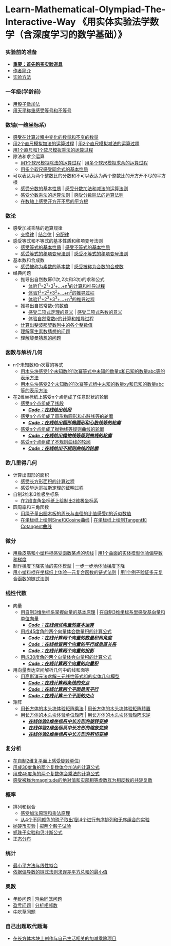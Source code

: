 # Learn-Mathematical-Olympiad-The-Interactive-Way 《用实体实验法学数学（含深度学习的数学基础）》

### 实验前的准备

- [**重要：首先购买实验道具**]()
- [作者简介]()
- [实验方法]()

### 一年级(学龄前)

- [用骰子做加法](/chapters/一年级(学龄前)/用骰子做加法.md)
- [用天平称重感受等号和不等号](/chapters/一年级(学龄前)/用天平称重感受等号和不等号.md)

### 数轴(一维坐标系)

- [感受在计算过程中变化的数量和不变的数量](/chapters/数轴(一维坐标系)/感受在计算过程中变化的数量和不变的数量.md)
- [用2个直尺模拟加法的运算过程](/chapters/数轴(一维坐标系)/用2个直尺模拟加法的运算过程.md) | [用2个直尺模拟减法的运算过程](/chapters/数轴(一维坐标系)/用2个直尺模拟减法的运算过程.md) 
- [用1个直尺和1个软尺模拟乘法的运算过程](/chapters/数轴(一维坐标系)/用1个直尺和1个软尺模拟乘法的运算过程.md) 
- 除法和求余运算
	- [用1个软尺模拟除法的运算过程](/chapters/数轴(一维坐标系)/除法和求余运算/用1个软尺模拟除法的运算过程.md) | [用多个软尺模拟求余的运算过程](/chapters/数轴(一维坐标系)/除法和求余运算/用多个软尺模拟求余的运算过程.md)
	- [用多个软尺感受同余式的基本性质](/chapters/数轴(一维坐标系)/除法和求余运算/用多个软尺感受同余式的基本性质.md)
- 可以表达为两个整数比的分数和不可以表达为两个整数比的开方开不尽的平方根
	- [感受分数的基本性质](/chapters/数轴(一维坐标系)/可以表达为两个整数比的分数和不可以表达为两个整数比的开方开不尽的平方根/感受分数的基本性质.md) | [感受分数加法和减法的运算法则](/chapters/数轴(一维坐标系)/可以表达为两个整数比的分数和不可以表达为两个整数比的开方开不尽的平方根/感受分数加法和减法的运算法则.md) 
	- [感受分数乘法的运算法则](/chapters/数轴(一维坐标系)/可以表达为两个整数比的分数和不可以表达为两个整数比的开方开不尽的平方根/感受分数乘法的运算法则.md) | [感受分数除法的运算法则](/chapters/数轴(一维坐标系)/可以表达为两个整数比的分数和不可以表达为两个整数比的开方开不尽的平方根/感受分数除法的运算法则.md) 
	- [在数轴上感受开方开不尽的平方根](/chapters/数轴(一维坐标系)/可以表达为两个整数比的分数和不可以表达为两个整数比的开方开不尽的平方根/在数轴上感受开方开不尽的平方根.md)

### 数论

- 感受加减乘除的运算规律
	- [交换律](/chapters/数论/感受加减乘除的运算规律/交换律.md) | [结合律](/chapters/数论/感受加减乘除的运算规律/结合律.md) | [分配律](/chapters/数论/感受加减乘除的运算规律/分配律.md)
- 感受等式和不等式的基本性质和移项变号法则
	- [感受等式的基本性质](/chapters/数论/感受等式和不等式的基本性质和移项变号法则/感受等式的基本性质.md) | [感受不等式的基本性质](/chapters/数论/感受等式和不等式的基本性质和移项变号法则/感受不等式的基本性质.md)	
	- [感受等式的移项变号法则](/chapters/数论/感受等式和不等式的基本性质和移项变号法则/感受等式的移项变号法则.md) | [感受不等式的移项变号法则](/chapters/数论/感受等式和不等式的基本性质和移项变号法则/感受不等式的移项变号法则.md)
- 基本数和合成数
	- [感受被称为素数的基本数](/chapters/数论/基本数和合成数/感受被称为素数的基本数.md) | [感受被称为合数的合成数](/chapters/数论/基本数和合成数/感受被称为合数的合成数.md)
- 经典问题
	- 推导出自然数幂(1次,2次和3次)的求和公式	
		- [体验1<sup>1</sup>+2<sup>1</sup>+3<sup>1</sup>+...+n<sup>1</sup>的计算和推导过程](/chapters/数论/推导出自然数幂(1次,2次和3次)的求和公式/体验1+2+3+...+n的计算和推导过程.md)
		- [体验1<sup>2</sup>+2<sup>2</sup>+3<sup>2</sup>+...+n<sup>2</sup>的推导过程](/chapters/数论/推导出自然数幂(1次,2次和3次)的求和公式/体验自然数2次幂之和的推导过程.md)
		- [体验1<sup>3</sup>+2<sup>3</sup>+3<sup>3</sup>+...+n<sup>3</sup>的推导过程](/chapters/数论/推导出自然数幂(1次,2次和3次)的求和公式/体验自然数3次幂之和的推导过程.md)
	- 推导出自然常数e的数值
		- [感受二项式定理的意义](/chapters/数论/推导出自然常数e的数值/感受二项式定理的意义.md) | [感受二项式系数的意义](/chapters/数论/推导出自然常数e的数值/感受二项式系数的意义.md)
		- [体验自然常数e的计算和推导过程](/chapters/数论/推导出自然常数e的数值/体验自然常数e的计算和推导过程.md)
	- [计算出斐波那契数列中的各个整数值](/chapters/数论/计算出斐波那契数列中的各个整数值.md)
	- [理解孪生素数猜想的问题](/chapters/数论/理解孪生素数猜想的问题.md)
	- [理解黎曼猜想的问题](/chapters/数论/理解黎曼猜想的问题.md)

### 函数与解析几何

- n个未知数和n次幂的等式
	- [用木头块感受1个未知数的1次幂等式中未知的数量x和已知的数量abc等的表示方法](/chapters/函数与解析几何/n个未知数和n次幂的等式/用木头块感受1个未知数的1次幂等式中未知的数量x和已知的数量abc等的表示方法.md)
	- [用木头块感受2个未知数的1次幂等式组中未知的数量xy和已知的数量abc等的表示方法](/chapters/函数与解析几何/n个未知数和n次幂的等式/用木头块感受2个未知数的1次幂等式组中未知的数量xy和已知的数量abc等的表示方法.md)
- 在2维坐标纸上感受n个点组成了任意形状的轮廓
	- [感受n个点组成了线段](/chapters/函数与解析几何/在2维坐标纸上感受n个点组成了任意形状的轮廓/感受n个点组成了线段.md)
		- [***Code：在线绘出线段***](/chapters/函数与解析几何/在2维坐标纸上感受n个点组成了任意形状的轮廓/Code：在线绘出线段.md)
	- [感受n个点组成了圆形椭圆形和心脏线等的轮廓](/chapters/函数与解析几何/在2维坐标纸上感受n个点组成了任意形状的轮廓/感受n个点组成了圆形椭圆形和心脏线等的轮廓.md)
		- [***Code：在线绘出圆形椭圆形和心脏线等的轮廓***](/chapters/函数与解析几何/在2维坐标纸上感受n个点组成了任意形状的轮廓/Code：在线绘出圆形椭圆形和心脏线等的轮廓.md)
	- [感受n个点组成了抛物线等规则曲线的轮廓](/chapters/函数与解析几何/在2维坐标纸上感受n个点组成了任意形状的轮廓/感受n个点组成了抛物线等规则曲线的轮廓.md)
		- [***Code：在线绘出抛物线等规则曲线的轮廓***](/chapters/函数与解析几何/在2维坐标纸上感受n个点组成了任意形状的轮廓/Code：在线绘出抛物线等规则曲线的轮廓.md)
	- [感受n个点组成了不规则曲线的轮廓](/chapters/函数与解析几何/在2维坐标纸上感受n个点组成了任意形状的轮廓/感受n个点组成了不规则曲线的轮廓.md)
		- [***Code：在线绘出不规则曲线的轮廓***](/chapters/函数与解析几何/在2维坐标纸上感受n个点组成了任意形状的轮廓/Code：在线绘出不规则曲线的轮廓.md)

### 欧几里得几何

- 计算出图形的面积
	- [感受长方形面积的计算过程](/chapters/欧几里得几何/计算出图形的面积/感受长方形面积的计算过程.md)
	- [感受毕达哥拉斯定理的证明过程](/chapters/欧几里得几何/计算出图形的面积/感受毕达哥拉斯定理的证明过程.md)
- 自制2维和3维极坐标系
	- [在2维直角坐标纸上绘制出2维极坐标系](/chapters/欧几里得几何/自制2维和3维极坐标系/在2维直角坐标纸上绘制出2维极坐标系.md)
- 圆周率和三角函数
	- [用绳子量出圆木板的周长与直径的比值感受π的近似数值](/chapters/欧几里得几何/圆周率和三角函数/用绳子量出圆木板的周长与直径的比值感受π的近似数值.md)
	- [在坐标纸上绘制Sine和Cosine曲线](/chapters/欧几里得几何/圆周率和三角函数/在坐标纸上绘制Sine和Cosine曲线.md) | [在坐标纸上绘制Tangent和Cotangent曲线](/chapters/欧几里得几何/圆周率和三角函数/在坐标纸上绘制Tangent和Cotangent曲线.md)

### 微分

- [用橡皮筋和小塑料棍感受函数某点的切线](/chapters/微分/用橡皮筋和小塑料棍感受函数某点的切线.md) | [用1个曲面的实体模型体验偏导数和梯度](/chapters/微分/用1个曲面的实体模型体验偏导数和梯度.md)
- [制作梯度下降实验的实体模型](/chapters/微分/制作梯度下降实验的实体模型.md) | [一步一步地体验梯度下降](/chapters/微分/一步一步地体验梯度下降.md)
- [用小塑料棍在坐标纸上体验一元复合函数的链式法则](/chapters/微分/用小塑料棍在坐标纸上体验一元复合函数的链式法则.md) | [用1个例子验证多元复合函数的链式法则](/chapters/微分/用1个例子验证多元复合函数的链式法则.md)

### 线性代数
- 向量	
	- [用自制3维坐标系掌握向量的基本原理](/chapters/线性代数/用自制3维坐标系掌握向量的基本原理.md) | [在自制3维坐标系里感受基向量和单位向量](/chapters/线性代数/在自制3维坐标系里感受基向量和单位向量.md)
		- [***Code：在线调试向量的基本运算***](/chapters/线性代数/Code：在线调试向量的基本运算.md)
	- [用成45度角的两个向量体会数量积的计算公式](/chapters/线性代数/用成45度角的两个向量体会数量积的计算公式.md)
		- [***Code：在线计算两个向量的数量积和角度***](/chapters/线性代数/Code：在线计算两个向量的数量积和角度.md)
		- [***Code：在线检查两个向量的平行或垂直关系***](/chapters/线性代数/Code：在线检查两个向量的平行或垂直关系.md)
		- [***Code：在线计算两个向量的投影***](/chapters/线性代数/Code：在线计算两个向量的投影.md)
	- [用成30度角的两个向量体会向量积的计算公式](/chapters/线性代数/用成30度角的两个向量体会向量积的计算公式.md)
		- [***Code：在线计算两个向量的向量积***](/chapters/线性代数/Code：在线计算两个向量的向量积.md)
- 用向量表达空间解析几何中的线和面等
	- [用高斯消元法求解三元线性等式组的实体几何模型](/chapters/线性代数/用高斯消元法求解三元线性等式组的实体几何模型.md)
		- [***Code：在线计算两条线的交点***](/chapters/线性代数/Code：在线计算两条线的交点.md)
		- [***Code：在线计算两个平面是否平行***](/chapters/线性代数/Code：在线计算两个平面是否平行.md)
		- [***Code：在线计算三个平面的交点***](/chapters/线性代数/Code：在线计算三个平面的交点.md)
- 矩阵
	- [用长方体的木头块体验矩阵乘法](/chapters/线性代数/用长方体的木头块体验矩阵乘法.md) | [用长方体的木头块体验矩阵转置](/chapters/线性代数/用长方体的木头块体验矩阵转置.md)
	- [用长方体的木头块体验单位矩阵](/chapters/线性代数/用长方体的木头块体验单位矩阵.md) | [用长方体的木头块体验矩阵求逆](/chapters/线性代数/用长方体的木头块体验矩阵求逆.md)
		- [***在线体验2维坐标系中长方形的旋转变换***](/chapters/线性代数/在线体验2维坐标系中长方形的旋转变换.md)
		- [***在线体验2维坐标系中长方形的缩放变换***](/chapters/线性代数/在线体验2维坐标系中长方形的缩放变换.md)
		- [***在线体验2维坐标系中长方形的剪切变换***](/chapters/线性代数/在线体验2维坐标系中长方形的剪切变换.md)

### 复分析

- [在自制2维复平面上感受旋转单位i](/chapters/复分析/在自制2维复平面上感受旋转单位i.md)
- [用成30度角的两个复数体会加法的计算公式](/chapters/复分析/用成30度角的两个复数体会加法的计算公式.md)
- [用成45度角的两个复数体会乘法的计算公式](/chapters/复分析/用成45度角的两个复数体会乘法的计算公式.md)
- [感受被称为magnitude的绝对值和实部相等虚数互为相反数的共轭复数](/chapters/复分析/感受被称为magnitude的绝对值和实部相等虚数互为相反数的共轭复数.md)

### 概率

- 排列和组合
	- [感受加法原理和乘法原理](/chapters/概率/排列和组合/感受加法原理和乘法原理.md)
	- [从4个不同颜色的珠子取出1到4个进行有序排列和无序组合的实验](/chapters/概率/排列和组合/从4个不同颜色的珠子取出1到4个进行有序排列和无序组合的实验.md)
- [抛硬币实验](/chapters/概率/抛硬币实验.md) | [掷两个骰子试验](/chapters/概率/掷两个骰子试验.md)
- [抓珠子实验和贝叶斯公式](/chapters/概率/抓珠子实验和贝叶斯公式.md)
- [正态分布](/chapters/概率/正态分布.md)

### 统计

- [最小平方法与线性拟合](/chapters/统计/最小平方法与线性拟合.md)
- [依据偏导数的链式法则求误差平方总和的最小值](/chapters/统计/依据偏导数的链式法则求误差平方总和的最小值.md)

### 奥数

- [年龄问题](/chapters/奥数/三年级/年龄问题.md) | [鸡兔同笼问题](/chapters/奥数/四年级/鸡兔同笼问题.md)
- [盈亏问题](/chapters/奥数/四年级/盈亏问题.md) | [分析相邻数](/chapters/奥数/五年级/分析相邻数.md)
- [牛吃草问题](/chapters/奥数/五年级/牛吃草问题.md)

### 自己出题取代题海

- [在长方体木块上创作与自己生活相关的加减乘除项目](/chapters/自己出题取代题海/代数/在长方体木块上创作与自己生活相关的加减乘除项目.md)
